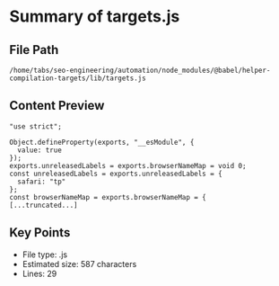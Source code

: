 # Summary of targets.js
  
## File Path
`/home/tabs/seo-engineering/automation/node_modules/@babel/helper-compilation-targets/lib/targets.js`

## Content Preview
```
"use strict";

Object.defineProperty(exports, "__esModule", {
  value: true
});
exports.unreleasedLabels = exports.browserNameMap = void 0;
const unreleasedLabels = exports.unreleasedLabels = {
  safari: "tp"
};
const browserNameMap = exports.browserNameMap = {
[...truncated...]
```

## Key Points
- File type: .js
- Estimated size: 587 characters
- Lines: 29
